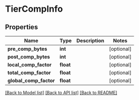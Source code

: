 # TierCompInfo

## Properties
Name | Type | Description | Notes
------------ | ------------- | ------------- | -------------
**pre_comp_bytes** | **int** |  | [optional] 
**post_comp_bytes** | **int** |  | [optional] 
**local_comp_factor** | **float** |  | [optional] 
**total_comp_factor** | **float** |  | [optional] 
**global_comp_factor** | **float** |  | [optional] 

[[Back to Model list]](../README.md#documentation-for-models) [[Back to API list]](../README.md#documentation-for-api-endpoints) [[Back to README]](../README.md)


